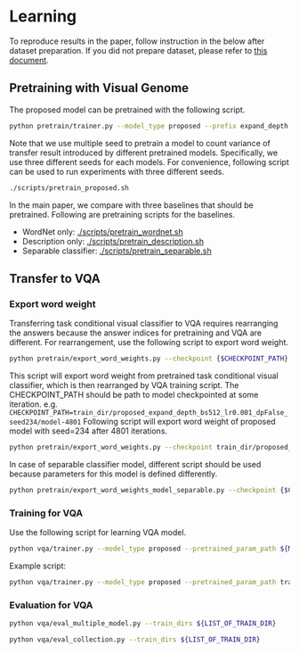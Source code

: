 # Learning
To reproduce results in the paper, follow instruction in the below after dataset preparation.
If you did not prepare dataset, please refer to [this document](dataset.md).
## Pretraining with Visual Genome
The proposed model can be pretrained with the following script.
```bash
python pretrain/trainer.py --model_type proposed --prefix expand_depth --max_train_iter 4810 --expand_depth False
```
Note that we use multiple seed to pretrain a model to count variance of transfer result introduced by different pretrained models.
Specifically, we use three different seeds for each models.
For convenience, following script can be used to run experiments with three different seeds.
```bash
./scripts/pretrain_proposed.sh
```
In the main paper, we compare with three baselines that should be pretrained. Following are pretraining scripts for the baselines.
* WordNet only: [./scripts/pretrain_wordnet.sh](../scripts/pretrain_wordnet.sh)
* Description only: [./scripts/pretrain_description.sh](../scripts/pretrain_description.sh)
* Separable classifier: [./scripts/pretrain_separable.sh](../scripts/pretrain_separable.sh)

## Transfer to VQA
### Export word weight
Transferring task conditional visual classifier to VQA requires rearranging the answers because the answer indices for pretraining and VQA are different.
For rearrangement, use the following script to export word weight.
```bash
python pretrain/export_word_weights.py --checkpoint {$CHECKPOINT_PATH}
```
This script will export word weight from pretrained task conditional visual classifier, which is then rearranged by VQA training script.
The CHECKPOINT_PATH should be path to model checkpointed at some iteration. e.g. ```CHECKPOINT_PATH=train_dir/proposed_expand_depth_bs512_lr0.001_dpFalse_seed234/model-4801```
Following script will export word weight of proposed model with seed=234 after 4801 iterations.
```bash
python pretrain/export_word_weights.py --checkpoint train_dir/proposed_expand_depth_bs512_lr0.001_dpFalse_seed234/model-4801
```
In case of separable classifier model, different script should be used because parameters for this model is defined differently.
```bash
python pretrain/export_word_weights_model_separable.py --checkpoint {$CHECKPOINT_PATH}
```
### Training for VQA
Use the following script for learning VQA model.
```bash
python vqa/trainer.py --model_type proposed --pretrained_param_path ${MODEL_PATH} --pretrain_word_weight_dir ${WORD_WEIGHT_DIR} --prefix ${TRAIN_DIR_NAME_PREFIX} --seed ${VQA_SEED}
```
Example script:
```bash
python vqa/trainer.py --model_type proposed --pretrained_param_path train_dir/proposed_expand_depth_bs512_lr0.001_dpFalse_seed234/model-4801 --pretrain_word_weight_dir train_dir/proposed_expand_depth_bs512_lr0.001_dpFalse_seed234/word_weights_model-4801 --prefix pretrainseed234 --seed 234
```
### Evaluation for VQA
```bash
python vqa/eval_multiple_model.py --train_dirs ${LIST_OF_TRAIN_DIR}
```
```bash
python vqa/eval_collection.py --train_dirs ${LIST_OF_TRAIN_DIR}
```
